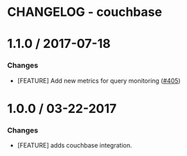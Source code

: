 # CHANGELOG - couchbase

1.1.0 / 2017-07-18
==================

### Changes

* [FEATURE] Add new metrics for query monitoring ([#405][])

1.0.0 / 03-22-2017
==================

### Changes

* [FEATURE] adds couchbase integration.

<!--- The following link definition list is generated by PimpMyChangelog --->
[#405]: https://github.com/DataDog/integrations-core/issues/405